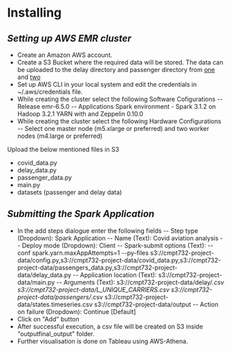 # Installing
## _Setting up AWS EMR cluster_

- Create an Amazon AWS account.
- Create a S3 Bucket where the required data will be stored. The data can be uploaded to the delay directory and passenger directory from [one] and [two]
- Set up AWS CLI in your local system and edit the credentials in ~/.aws/credentials file.
- While creating the cluster select the following Software Cofigurations
-- Release emr-6.5.0
-- Applications Spark environment - Spark 3.1.2 on Hadoop 3.2.1 YARN with and Zeppelin 0.10.0
- While creating the cluster select the following Hardware Configurations
-- Select one master node (m5.xlarge or preferred) and two worker nodes (m4.large or preferred)

Upload the below mentioned files in S3
- covid_data.py
- delay_data.py
- passenger_data.py
- main.py
- datasets (passenger and delay data)
## _Submitting the Spark Application_

- In the add steps dialogue enter the following fields
-- Step type (Dropdown): Spark Application
-- Name (Text): Covid aviation analysis
-- Deploy mode (Dropdown): Client
-- Spark-submit options (Text): --conf spark.yarn.maxAppAttempts=1 --py-files s3://cmpt732-project-data/config.py,s3://cmpt732-project-data/covid_data.py,s3://cmpt732-project-data/passengers_data.py,s3://cmpt732-project-data/delay_data.py 
-- Application location (Text): s3://cmpt732-project-data/main.py 
-- Arguments (Text): s3://cmpt732-project-data/delay/*.csv s3://cmpt732-project-data/L_UNIQUE_CARRIERS.csv s3://cmpt732-project-data/passengers/*.csv  s3://cmpt732-project-data/states.timeseries.csv  s3://cmpt732-project-data/output
-- Action on failure (Dropdown): Continue [Default]
- Click on "Add" button
- After successful execution, a csv file will be created on S3 inside "outputfinal_output" folder. 
- Further visualisation is done on Tableau using AWS-Athena. 



[//]: #

   [one]: <https://1sfu-my.sharepoint.com/:f:/g/personal/krt4_sfu_ca/EsQhv_uPoFhMnibqiD4s29EBkbo7h_cXaS84qL34N7Chhg?e=IMTE3n/>
   [two]: <https://1sfu-my.sharepoint.com/:f:/g/personal/krt4_sfu_ca/EkTjMdv6AZdJiTE03igJ_K0BgvISiD6hHqUp-UFjP7nS3A?e=jCvyVB>
